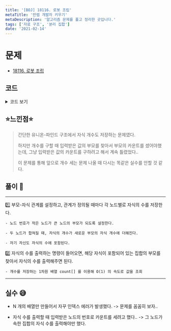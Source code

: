 ```yaml
---
title: '[BOJ] 18116. 로봇 조립'
metaTitle: '만렙 개발자 키우기'
metaDescription: '알고리즘 문제를 풀고 정리한 곳입니다.'
tags: ['자료 구조', '분리 집합']
date: '2021-02-14'
---
```


# 문제
- [18116. 로봇 조립](https://www.acmicpc.net/problem/18116)

## 코드

<details><summary> 코드 보기 </summary>

``` java
import java.io.BufferedReader;
import java.io.IOException;
import java.io.InputStreamReader;
import java.util.StringTokenizer;

public class Q18116 {
    static int n, parent[], count[];
    public static void main(String[] args) throws IOException {
        BufferedReader br = new BufferedReader(new InputStreamReader(System.in));
        StringTokenizer st = new StringTokenizer(br.readLine());
        n = Integer.parseInt(st.nextToken());
        parent = new int[1000001];
        count = new int[1000001];
        for (int i = 0; i <= 1000000; i++) {
            parent[i] = i;
            count[i] = 1;
        }
        for (int i = 0; i < n; i++) {
            st = new StringTokenizer(br.readLine());
            char deli = st.nextToken().charAt(0);
            if(deli == 'I'){
                int a = Integer.parseInt(st.nextToken());
                int b = Integer.parseInt(st.nextToken());
                union(a, b);
            }
            else{
                int num = Integer.parseInt(st.nextToken());
                System.out.println(count[find(num)]);
            }
        }
    }

    private static void union(int a, int b) {
        int pa = find(a), pb = find(b);
        if(pa == pb) return;
        if(pa > pb){
            int temp = pa;
            pa = pb;
            pb = temp;
        }
        parent[pb] = pa;
        count[pa] += count[pb];
        count[pb] = 0;
    }

    private static int find(int a) {
        if(parent[a] == a) return a;
        return parent[a] = find(parent[a]);
    }
}
```

</details>

## ⭐️느낀점⭐️
> 간단한 유니온-파인드 구조에서 자식 개수도 저장하는 문제였다.
>
> 하지만 개수를 구할 때 입력받은 값의 부모를 찾아서 부모의 카운트를 셌어야했는데, 그냥 입력받은 값의 카운트를 구하려고 해서 계속 틀렸었다..
>
> 이 문제를 통해 앞으로 개수 세는 문제 나올 때 다시는 똑같은 실수를 안할 것 같다.

## 풀이 📣
<hr/>

1️⃣ 부모-자식 관계를 설정하고, 관계가 정의될 때마다 각 노드별로 자식의 수를 저장한다.

    - 노드 번호가 작은 노드가 큰 노드의 부모가 되도록 설정한다.

    - 두 노드가 합쳐질 때, 자식의 개수가 새로운 부모의 자식 개수에 더해진다.

    - 자기 자신도 자식의 수에 포함된다.


2️⃣ 자식의 수를 출력하는 명령이 들어오면, 해당 자식이 포함되어 있는 집합의 부모를 찾아서 자식의 수를 출력해주면 된다.

    - 개수를 저장하는 1차원 배열 count[] 를 이용해 O(1) 의 속도로 값을 조회

<hr/>

## 실수 😅
- N 개의 배열만 만들어서 자꾸 인덱스 에러가 발생했다. -> 문제를 꼼꼼히 보자..

- 자식 수를 출력할 때 입력받은 노드의 번호로 카운트를 세려고 했다.. -> 그 노드가 속한 집합의 자식 수를 출력해야만 했다.
